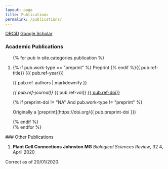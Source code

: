 ```yaml
---
layout: page
title: Publications
permalink: /publications/
---
```




[ORCiD](https://orcid.org/0000-0003-1141-6135) [Google Scholar](https://scholar.google.co.uk/citations?user=nliFYiAAAAAJ) 

### Academic Publications
<ol>
{% for pub in site.categories.publication %}
  <li>
    <p>{% if pub.work-type == "preprint" %} Preprint {% endif %}{{ pub.ref-title}} ({{ pub.ref-year}})</p>
    <p>{{ pub.ref-authors | markdownify }}</p>
    <p><em>{{ pub.ref-journal}}</em> {{ pub.ref-vol}} <a href="https://doi.org/{{ pub.ref-doi}}">{{ pub.ref-doi}}</a></p>
    {% if preprint-doi != "NA" And  pub.work-type != "preprint" %}<p>Originally a [preprint](https://doi.org/{{ pub.preprint-doi }})</p>{% endif %}
  </li>
{% endfor %}
</ol>
### Other Publications

1. **Plant Cell Connections**
**Johnston MG**
_Biological Sciences Review_, 32 4, April 2020

Correct as of 20/01/2020.
